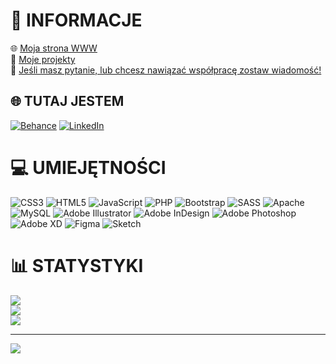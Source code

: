 # 💫 INFORMACJE
🌐 <a href="jakubkopczynski.tk">Moja strona WWW</a><br>
🚀 <a href="https://github.com/kopczynskijakub/kopczynskijakub/projects?query=is%3Aopen">Moje projekty</a><br>
📧 <a href="mailto:kubakopczynski694@gmail.com">Jeśli masz pytanie, lub chcesz nawiązać współpracę zostaw wiadomość!</a>
<br>




## 🌐 TUTAJ JESTEM
[![Behance](https://img.shields.io/badge/Behance-1769ff?logo=behance&logoColor=white)](https://behance.net/kopczynskijakub) [![LinkedIn](https://img.shields.io/badge/LinkedIn-%230077B5.svg?logo=linkedin&logoColor=white)](https://linkedin.com/in/jakubkopczynski) 

# 💻 UMIEJĘTNOŚCI
![CSS3](https://img.shields.io/badge/css3-%231572B6.svg?style=for-the-badge&logo=css3&logoColor=white) ![HTML5](https://img.shields.io/badge/html5-%23E34F26.svg?style=for-the-badge&logo=html5&logoColor=white) ![JavaScript](https://img.shields.io/badge/javascript-%23323330.svg?style=for-the-badge&logo=javascript&logoColor=%23F7DF1E) ![PHP](https://img.shields.io/badge/php-%23777BB4.svg?style=for-the-badge&logo=php&logoColor=white) ![Bootstrap](https://img.shields.io/badge/bootstrap-%23563D7C.svg?style=for-the-badge&logo=bootstrap&logoColor=white) ![SASS](https://img.shields.io/badge/SASS-hotpink.svg?style=for-the-badge&logo=SASS&logoColor=white) ![Apache](https://img.shields.io/badge/apache-%23D42029.svg?style=for-the-badge&logo=apache&logoColor=white) ![MySQL](https://img.shields.io/badge/mysql-%2300f.svg?style=for-the-badge&logo=mysql&logoColor=white) ![Adobe Illustrator](https://img.shields.io/badge/adobeillustrator-%23FF9A00.svg?style=for-the-badge&logo=adobeillustrator&logoColor=white) ![Adobe InDesign](https://img.shields.io/badge/Adobe%20InDesign-49021F?style=for-the-badge&logo=adobeindesign&logoColor=white) ![Adobe Photoshop](https://img.shields.io/badge/adobephotoshop-%2331A8FF.svg?style=for-the-badge&logo=adobephotoshop&logoColor=white) ![Adobe XD](https://img.shields.io/badge/Adobe%20XD-470137?style=for-the-badge&logo=Adobe%20XD&logoColor=#FF61F6) 	![Figma](https://img.shields.io/badge/figma-%23F24E1E.svg?style=for-the-badge&logo=figma&logoColor=white) ![Sketch](https://img.shields.io/badge/Sketch-FFB387?style=for-the-badge&logo=sketch&logoColor=black)
# 📊 STATYSTYKI
![](https://github-readme-stats.vercel.app/api?username=kopczynskijakub&theme=dark&hide_border=false&include_all_commits=false&count_private=false)<br/>
![](https://github-readme-streak-stats.herokuapp.com/?user=kopczynskijakub&theme=dark&hide_border=false)<br/>
![](https://github-readme-stats.vercel.app/api/top-langs/?username=kopczynskijakub&theme=dark&hide_border=false&include_all_commits=false&count_private=false&layout=compact)

---
[![](https://visitcount.itsvg.in/api?id=kopczynskijakub&icon=0&color=0)](https://visitcount.itsvg.in)

<!-- Proudly created with GPRM ( https://gprm.itsvg.in ) -->
